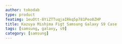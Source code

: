 ```yaml
---
author: tokodab
type: product
featimg: 1euOtt-8YiZTTuqjaIRkq5p781Peo8ZHP
title: Kazuya Mishima Figt Samsung Galaxy S9 Case
tags: [samsung, galaxy, s9]
category: [samsung]
---
```

